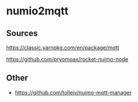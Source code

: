 # numio2mqtt


## Sources
https://classic.yarnpkg.com/en/package/mqtt

https://github.com/pryomoax/rocket-nuimo-node



## Other

* https://github.com/tolleiv/nuimo-mqtt-manager